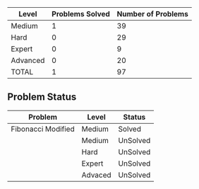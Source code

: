 |Level|Problems Solved|Number of Problems|
|-----|---------------|------------------|
|Medium|1|39|
|Hard|0|29|
|Expert|0|9|
|Advanced|0|20|
|TOTAL|1|97|

Problem Status
---
|Problem|Level|Status|
|-------|-----|------|
|Fibonacci Modified|Medium|Solved|
||Medium|UnSolved|
||Hard|UnSolved|
||Expert|UnSolved|
||Advaced|UnSolved|
